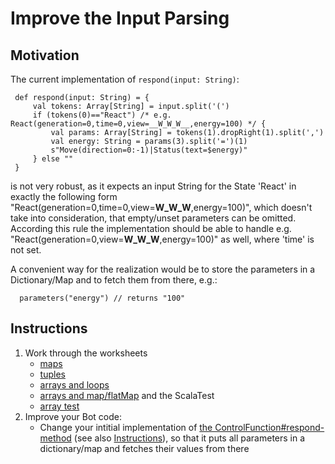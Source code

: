 # Improve the Input Parsing

## Motivation
The current implementation of `respond(input: String)`:

     def respond(input: String) = {
         val tokens: Array[String] = input.split('(')
         if (tokens(0)=="React") /* e.g. React(generation=0,time=0,view=__W_W_W__,energy=100) */ {
             val params: Array[String] = tokens(1).dropRight(1).split(',')
             val energy: String = params(3).split('=')(1)
             s"Move(direction=0:-1)|Status(text=$energy)"
         } else ""
     }

is not very robust, as it expects an input String for the State 'React' in exactly the following form 
"React(generation=0,time=0,view=__W_W_W__,energy=100)", 
which doesn't take into consideration, that empty/unset parameters can be omitted. According this rule the implementation should be able
to handle e.g. "React(generation=0,view=__W_W_W__,energy=100)" as well, where 'time' is not set.

A convenient way for the realization would be to store the parameters in a Dictionary/Map and to fetch them from there, e.g.:

      parameters("energy") // returns "100"

## Instructions

1. Work through the worksheets
    - [maps](../../src/main/worksheets/04_01-basic-maps.sc)
    - [tuples](../../src/main/worksheets/04_02-tuples.sc)
    - [arrays and loops](../../src/main/worksheets/04_03-arrays-and-loops.sc)
    - [arrays and map/flatMap](../../src/main/worksheets/04_04-arrays-and-map.sc)
   and the ScalaTest
    - [array test](../../src/test/scala/concepts/ArrayTest.scala)
2. Improve your Bot code:
    - Change your intitial implementation of [the ControlFunction#respond-method](../../src/main/scala/Bot.scala) (see also [Instructions](./03-Understand-ControlFunction-Input.md)),
      so that it puts all parameters in a dictionary/map and fetches their values from there